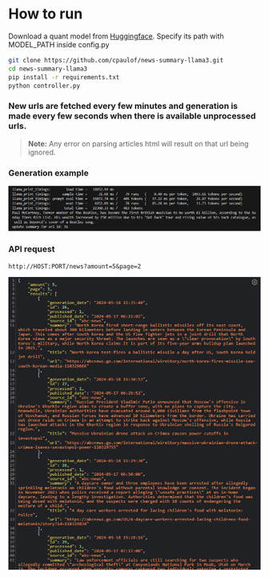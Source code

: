 # How to run

Download a quant model from [Huggingface](https://huggingface.co/bartowski/Meta-Llama-3-8B-Instruct-GGUF).
Specify its path with MODEL_PATH inside config.py

```bash
git clone https://github.com/cpaulof/news-summary-llama3.git
cd news-summary-llama3
pip install -r requirements.txt
python controller.py
```

### New urls are fetched every few minutes and generation is made every few seconds when there is available unprocessed urls.

> **Note:** Any error on parsing articles html will result on that url being ignored.

### Generation example
![image](./docs/ex_generation.png)

### API request

```url 
http://HOST:PORT/news?amount=5&page=2
 ```

![image](./docs/ex_api_result.png)
